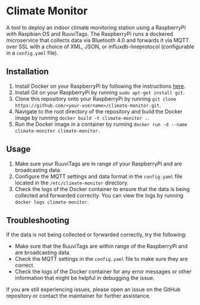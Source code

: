 # Climate Monitor

A tool to deploy an indoor climate monitoring station using a RaspberryPi with Raspbian OS and RuuviTags. The RaspberryPi runs a dockered microservice that collects data via Bluetooth 4.0 and forwards it via MQTT over SSL with a choice of XML, JSON, or influxdb-lineprotocol (configurable in a `config.yaml` file).

## Installation

1. Install Docker on your RaspberryPi by following the instructions [here](https://docs.docker.com/engine/install/debian/).
2. Install Git on your RaspberryPi by running `sudo apt-get install git`.
3. Clone this repository onto your RaspberryPi by running `git clone https://github.com/<your-username>/climate-monitor.git`.
4. Navigate to the root directory of the repository and build the Docker image by running `docker build -t climate-monitor .`.
5. Run the Docker image in a container by running `docker run -d --name climate-monitor climate-monitor`.

## Usage

1. Make sure your RuuviTags are in range of your RaspberryPi and are broadcasting data.
2. Configure the MQTT settings and data format in the `config.yaml` file located in the `/etc/climate-monitor` directory.
3. Check the logs of the Docker container to ensure that the data is being collected and forwarded correctly. You can view the logs by running `docker logs climate-monitor`.

## Troubleshooting

If the data is not being collected or forwarded correctly, try the following:

- Make sure that the RuuviTags are within range of the RaspberryPi and are broadcasting data.
- Check the MQTT settings in the `config.yaml` file to make sure they are correct.
- Check the logs of the Docker container for any error messages or other information that might be helpful in debugging the issue.

If you are still experiencing issues, please open an issue on the GitHub repository or contact the maintainer for further assistance.